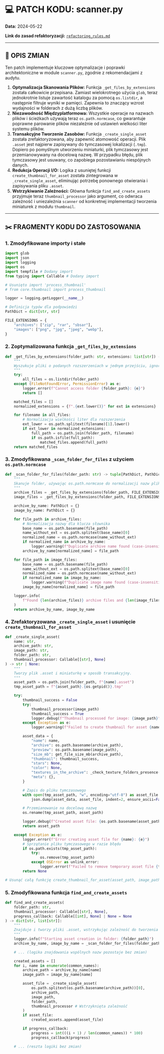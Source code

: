 # 💻 PATCH KODU: scanner.py

**Data:** 2024-05-22

**Link do zasad refaktoryzacji:** [`refactoring_rules.md`](../../doc/refactoring_rules.md)

---

## 📝 OPIS ZMIAN

Ten patch implementuje kluczowe optymalizacje i poprawki architektoniczne w module `scanner.py`, zgodnie z rekomendacjami z audytu.

1.  **Optymalizacja Skanowania Plików:** Funkcja `_get_files_by_extensions` została całkowicie przepisana. Zamiast wielokrotnego użycia `glob`, teraz jednokrotnie listuje zawartość katalogu za pomocą `os.listdir`, a następnie filtruje wyniki w pamięci. Zapewnia to znaczący wzrost wydajności w folderach z dużą liczbą plików.
2.  **Niezawodność Międzyplatformowa:** Wszystkie operacje na nazwach plików i ścieżkach używają teraz `os.path.normcase`, co gwarantuje poprawne parowanie plików niezależnie od ustawień wielkości liter systemu plików.
3.  **Transakcyjne Tworzenie Zasobów:** Funkcja `_create_single_asset` została zrefaktoryzowana, aby zapewnić atomowość operacji. Plik `.asset` jest najpierw zapisywany do tymczasowej lokalizacji (`.tmp`). Dopiero po pomyślnym utworzeniu miniaturki, plik tymczasowy jest przemianowywany na docelową nazwę. W przypadku błędu, plik tymczasowy jest usuwany, co zapobiega pozostawianiu niespójnych danych.
4.  **Redukcja Operacji I/O:** Logika z usuniętej funkcji `create_thumbnail_for_asset` została zintegrowana w `_create_single_asset`, eliminując potrzebę ponownego otwierania i zapisywania pliku `.asset`.
5.  **Wstrzykiwanie Zależności:** Główna funkcja `find_and_create_assets` przyjmuje teraz `thumbnail_processor` jako argument, co odwraca zależność i uniezależnia `scanner` od konkretnej implementacji tworzenia miniaturek z modułu `thumbnail`.

---

## ✂️ FRAGMENTY KODU DO ZASTOSOWANIA

### 1. Zmodyfikowane importy i stałe

```python
import glob
import json
import logging
import os
import tempfile # Dodany import
from typing import Callable # Dodany import

# Usunięto import 'process_thumbnail'
# from core.thumbnail import process_thumbnail

logger = logging.getLogger(__name__)

# Definicja typów dla podpowiedzi
PathDict = dict[str, str]

FILE_EXTENSIONS = {
    "archives": ["zip", "rar", "sbsar"],
    "images": ["png", "jpg", "jpeg", "webp"],
}
```

### 2. Zoptymalizowana funkcja `_get_files_by_extensions`

```python
def _get_files_by_extensions(folder_path: str, extensions: list[str]) -> list[str]:
    """
    Wyszukuje pliki o podanych rozszerzeniach w jednym przejściu, ignorując wielkość liter.
    """
    try:
        all_files = os.listdir(folder_path)
    except (FileNotFoundError, PermissionError) as e:
        logger.error(f"Cannot access folder {folder_path}: {e}")
        return []

    matched_files = []
    normalized_extensions = {f".{ext.lower()}" for ext in extensions}

    for filename in all_files:
        # Normalizacja wielkości liter dla rozszerzenia
        ext_lower = os.path.splitext(filename)[1].lower()
        if ext_lower in normalized_extensions:
            full_path = os.path.join(folder_path, filename)
            if os.path.isfile(full_path):
                matched_files.append(full_path)
    return matched_files
```

### 3. Zmodyfikowana `_scan_folder_for_files` z użyciem `os.path.normcase`

```python
def _scan_folder_for_files(folder_path: str) -> tuple[PathDict, PathDict]:
    """
    Skanuje folder, używając os.path.normcase do normalizacji nazw plików.
    """
    archive_files = _get_files_by_extensions(folder_path, FILE_EXTENSIONS["archives"])
    image_files = _get_files_by_extensions(folder_path, FILE_EXTENSIONS["images"])

    archive_by_name: PathDict = {}
    image_by_name: PathDict = {}

    for file_path in archive_files:
        # Normalizacja nazwy dla klucza słownika
        base_name = os.path.basename(file_path)
        name_without_ext = os.path.splitext(base_name)[0]
        normalized_name = os.path.normcase(name_without_ext)
        if normalized_name in archive_by_name:
            logger.warning(f"Duplicate archive name found (case-insensitive): {name_without_ext}")
        archive_by_name[normalized_name] = file_path

    for file_path in image_files:
        base_name = os.path.basename(file_path)
        name_without_ext = os.path.splitext(base_name)[0]
        normalized_name = os.path.normcase(name_without_ext)
        if normalized_name in image_by_name:
            logger.warning(f"Duplicate image name found (case-insensitive): {name_without_ext}")
        image_by_name[normalized_name] = file_path

    logger.info(
        f"Found {len(archive_files)} archive files and {len(image_files)} image files"
    )
    return archive_by_name, image_by_name
```

### 4. Zrefaktoryzowana `_create_single_asset` i usunięcie `create_thumbnail_for_asset`

```python
def _create_single_asset(
    name: str,
    archive_path: str,
    image_path: str,
    folder_path: str,
    thumbnail_processor: Callable[[str], None]
) -> str | None:
    """
    Tworzy plik .asset i miniaturkę w sposób transakcyjny.
    """
    asset_path = os.path.join(folder_path, f"{name}.asset")
    tmp_asset_path = f"{asset_path}.{os.getpid()}.tmp"

    try:
        thumbnail_success = False
        try:
            thumbnail_processor(image_path)
            thumbnail_success = True
            logger.debug(f"Thumbnail processed for image: {image_path}")
        except Exception as e:
            logger.warning(f"Failed to create thumbnail for asset {name}: {e}")

        asset_data = {
            "name": name,
            "archive": os.path.basename(archive_path),
            "preview": os.path.basename(image_path),
            "size_mb": get_file_size_mb(archive_path),
            "thumbnail": thumbnail_success,
            "stars": None,
            "color": None,
            "textures_in_the_archive": _check_texture_folders_presence(folder_path),
            "meta": {},
        }

        # Zapis do pliku tymczasowego
        with open(tmp_asset_path, "w", encoding="utf-8") as asset_file:
            json.dump(asset_data, asset_file, indent=2, ensure_ascii=False)

        # Przemianowanie na docelową nazwę
        os.rename(tmp_asset_path, asset_path)

        logger.debug(f"Created asset file: {os.path.basename(asset_path)}")
        return asset_path

    except Exception as e:
        logger.error(f"Error creating asset file for {name}: {e}")
        # Sprzątanie pliku tymczasowego w razie błędu
        if os.path.exists(tmp_asset_path):
            try:
                os.remove(tmp_asset_path)
            except OSError as unlink_error:
                logger.error(f"Failed to remove temporary asset file {tmp_asset_path}: {unlink_error}")
        return None

# Usunąć całą funkcję create_thumbnail_for_asset(asset_path, image_path)
```

### 5. Zmodyfikowana funkcja `find_and_create_assets`

```python
def find_and_create_assets(
    folder_path: str,
    thumbnail_processor: Callable[[str], None],
    progress_callback: Callable[[int], None] | None = None
) -> dict[str, list[str]]:
    """
    Znajduje i tworzy pliki .asset, wstrzykując zależność do tworzenia miniaturek.
    """
    logger.info(f"Starting asset creation in folder: {folder_path}")
    archive_by_name, image_by_name = _scan_folder_for_files(folder_path)

    # ... (logika znajdowania wspólnych nazw pozostaje bez zmian)

    created_assets = []
    for i, name in enumerate(common_names):
        archive_path = archive_by_name[name]
        image_path = image_by_name[name]

        asset_file = _create_single_asset(
            os.path.splitext(os.path.basename(archive_path))[0],
            archive_path,
            image_path,
            folder_path,
            thumbnail_processor # Wstrzyknięta zależność
        )
        if asset_file:
            created_assets.append(asset_file)

        if progress_callback:
            progress = int(((i + 1) / len(common_names)) * 100)
            progress_callback(progress)

    # ... (reszta logiki bez zmian)
```
